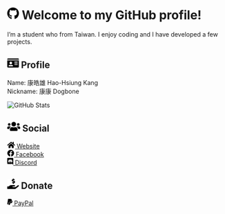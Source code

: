 # <img src="https://raw.githubusercontent.com/Dogbone0714/Dogbone0714/master/images/svg/github-brands.svg" height="28px" alt="GitHub"> Welcome to my GitHub profile!
I’m a student who from Taiwan. I enjoy coding and I have developed a few projects.

## <img src="https://raw.githubusercontent.com/Dogbone0714/Dogbone0714/master/images/svg/profile/id-card-solid.svg" height="24px" alt="Profile"> Profile
Name: 康皓雄 Hao-Hsiung Kang
<br>
Nickname: 康康 Dogbone

<img src="https://github-readme-stats.vercel.app/api?username=Dogbone0714&show_icons=true&title_color=fff&icon_color=79ff97&text_color=9f9f9f&bg_color=151515" alt="GitHub Stats">

## <img src="https://raw.githubusercontent.com/Dogbone0714/Dogbone0714/master/images/svg/social/users-solid.svg" height="24px" alt="Social"> Social
<a href="https://thssa.nctu.me/">
  <img src="https://raw.githubusercontent.com/Dogbone0714/Dogbone0714/master/images/svg/social/home-solid.svg" height="16px" alt="Website"> Website
</a>
<br>
<a href="https://www.facebook.com/Dogbone0714">
  <img src="https://raw.githubusercontent.com/Dogbone0714/Dogbone0714/master/images/svg/social/facebook-brands.svg" height="16px" alt="Facebook"> Facebook
</a>
<br>
<a href="https://twitter.com/Dogbone0714">
  <a href="https://discord.gg/BXHtxvG">
  <img src="https://raw.githubusercontent.com/Dogbone0714/Dogbone0714/master/images/svg/social/discord-brands.svg" height="16px" alt="Discord"> Discord
</a>
  
## <img src="https://raw.githubusercontent.com/Dogbone0714/Dogbone0714/master/images/svg/donate/hand-holding-usd-solid.svg" height="24px" alt="Donate"> Donate

<a href="https://www.paypal.me/Dogbone0714">
  <img src="https://raw.githubusercontent.com/Dogbone0714/Dogbone0714/master/images/svg/donate/paypal-brands.svg" height="16px" alt="PayPal"> PayPal
</a>
